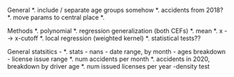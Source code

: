 
General
*. include / separate age groups somehow
*. accidents from 2018?
*. move params to central place
*. 

Methods
*. polynomial
*. regression generalization (both CEFs)
*. mean
*. x --> x-cutoff
*. local regression (weighted kernel) 
*. statistical tests?? 

General statsitics -
*. stats
    - nans
    - date range, by month
    - ages breakdown
    - license issue range
*. num accidents per month
*. accidents in 2020, breakdown by driver age
*. num issued licenses per year -density test

